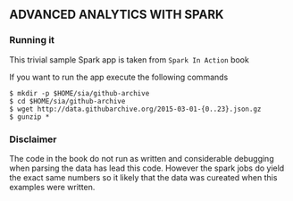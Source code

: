 
## ADVANCED ANALYTICS WITH SPARK ##


### Running it ###

This trivial sample Spark app is taken from `Spark In Action` book

If you want to run the app execute the following commands

```
$ mkdir -p $HOME/sia/github-archive
$ cd $HOME/sia/github-archive
$ wget http://data.githubarchive.org/2015-03-01-{0..23}.json.gz
$ gunzip *
```

### Disclaimer ###

The code in the book do not run as written and considerable debugging when parsing the data has lead this code. However the spark jobs do yield the exact same numbers so it likely that the data was cureated when this examples were written.